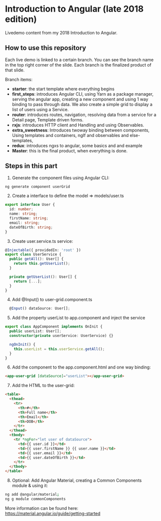 # Introduction to Angular (late 2018 edition)

Livedemo content from my 2018 Introduction to Angular.

## How to use this repository

Each live demo is linked to a certain branch. You can see the branch name in the top right corner of the slide. Each branch is the finalized product of that slide.

Branch items:

- **starter**: the start template where everything begins
- **first_steps**: introduces Angular CLI, using Yarn as a package manager, serving the angular app, creating a new component and using 1 way binding to pass through data. We also create a simple grid to display a list of users using a Service.
- **router**: introduces routes, navigation, resolving data from a service for a Detail page, Template driven forms.
- **rxjs**: introduces HTTP client and Handling and using Observables.
- **extra_sweetness**: Introduces twoway binding between components, Using templates and containers, ngIf and observables and else-templates,
- **redux**: introduces ngxs to angular, some basics and and example
- **Master**: this is the final product, when everything is done.


## Steps in this part

1. Generate the component files using Angular CLI:

```sh
ng generate component userGrid
```

2. Create a interface to define the model => models/user.ts

```ts
export interface User {
  id: number;
  name: string;
  firstName: string;
  email: string;
  dateOfBirth: string;
}
```

3. Create user.service.ts service:

```ts
@Injectable({ providedIn: 'root' })
export class UserService {
  public getAll(): User[] {
    return this.getUserList();
  }

  private getUserList(): User[] {
    return [...];
  }
}
```

4. Add @Input() to user-grid.component.ts

```ts
  @Input() dataSource: User[];
```

5. Add the property userList to app.component and inject the service

```ts
export class AppComponent implements OnInit {
  public userList: User[];
  constructor(private userService: UserService) {}

  ngOnInit() {
    this.userList = this.userService.getAll();
  }
}
```

6. Add the component to the app.component.html and one way binding:

```html
<app-user-grid [dataSource]="userList"></app-user-grid>
```

7. Add the HTML to the user-grid:

```html
<table>
  <thead>
    <tr>
      <th>#</th>
      <th>Full name</th>
      <th>Email</th>
      <th>DOB</th>
    </tr>
  </thead>
  <tbody>
    <tr *ngFor="let user of dataSource">
      <td>{{ user.id }}</td>
      <td>{{ user.firstName }} {{ user.name }}</td>
      <td>{{ user.email }}</td>
      <td>{{ user.dateOfBirth }}</td>
    </tr>
  </tbody>
</table>
```

8. Optional: Add Angular Material, creating a Common Components module & using it:

```sh
ng add @angular/material;
ng g module commonComponents
```

More information can be found here: https://material.angular.io/guide/getting-started
